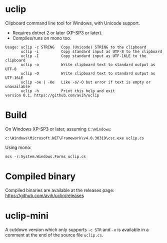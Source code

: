 # uclip
Clipboard command line tool for Windows, with Unicode support.

- Requires dotnet 2 or later (XP-SP3 or later).
- Compiles/runs on mono too.

```
Usage: uclip -c STRING   Copy (Unicode) STRING to the clipboard
       uclip -i          Copy standard input as UTF-8 to the clipboard
       uclip -I          Copy standard input as UTF-16LE to the clipboard
       uclip -o          Write clipboard text to standard output as UTF-8
       uclip -O          Write clipboard text to standard output as UTF-16LE
       uclip -oe | -Oe   Like -o/-O but error if text is empty or unavailable
       uclip -h          Print this help and exit
version 0.1, https://github.com/avih/uclip
```


# Build

On Windows XP-SP3 or later, assuming `C:\Windows`:
```
c:\Windows\Microsoft.NET\Framework\v4.0.30319\csc.exe uclip.cs
```

Using mono:
```
mcs -r:System.Windows.Forms uclip.cs
```


# Compiled binary

Compiled binaries are available at the releases page:
https://github.com/avih/uclip/releases


# uclip-mini

A cutdown version which only supports `-c STR` and `-o` is available
in a comment at the end of the source file `uclip.cs`.
